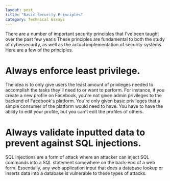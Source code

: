```yaml
---
layout: post 
title: "Basic Security Principles"
category: Technical Essays
---
```


There are a number of important security principles that I've been taught over the past few year.s These principles are fundamental to both the study of cybersecurity, as well as the actual implementation of security systems. Here are a few of the principles. 

# Always enforce least privilege. 

The idea is to only give users the least amount of privileges needed to accomplish the tasks they'll need to or want to perform. For instance, if you create a new profile on Facebook, you're not given admin privileges to the backend of Facebook's platform. You're only given basic privileges that a simple consumer of the platform would need to have. You have to have the ability to edit your profile, but you can't edit the profiles of others. 

# Always validate inputted data to prevent against SQL injections. 

SQL injections are a form of attack where an attacker can inject SQL commands into a SQL statement somewhere on the back-end of a web form. Essentially, any web application input that does a database lookup or inserts data into a database is vulnerable to these types of attacks. 

